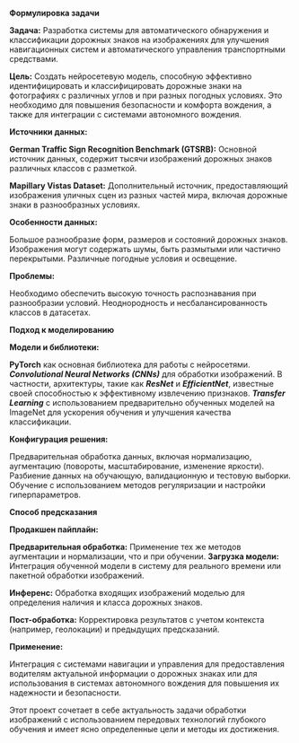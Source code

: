 **Формулировка задачи**

**Задача:** Разработка системы для автоматического обнаружения и классификации дорожных знаков на изображениях для улучшения навигационных систем и автоматического управления транспортными средствами.

**Цель:** Создать нейросетевую модель, способную эффективно идентифицировать и классифицировать дорожные знаки на фотографиях с различных углов и при разных погодных условиях. Это необходимо для повышения безопасности и комфорта вождения, а также для интеграции с системами автономного вождения.

**Источники данных:**

**German Traffic Sign Recognition Benchmark (GTSRB):** Основной источник данных, содержит тысячи изображений дорожных знаков различных классов с разметкой.

**Mapillary Vistas Dataset:** Дополнительный источник, предоставляющий изображения уличных сцен из разных частей мира, включая дорожные знаки в разнообразных условиях.

**Особенности данных:**

Большое разнообразие форм, размеров и состояний дорожных знаков.
Изображения могут содержать шумы, быть размытыми или частично перекрытыми.
Различные погодные условия и освещение.

**Проблемы:**

Необходимо обеспечить высокую точность распознавания при разнообразии условий.
Неоднородность и несбалансированность классов в датасетах.

**Подход к моделированию**

**Модели и библиотеки:**

**PyTorch** как основная библиотека для работы с нейросетями.
***Convolutional Neural Networks (CNNs)*** для обработки изображений. В частности, архитектуры, такие как ***ResNet*** и ***EfficientNet***, известные своей способностью к эффективному извлечению признаков.
***Transfer Learning*** с использованием предварительно обученных моделей на ImageNet для ускорения обучения и улучшения качества классификации.

**Конфигурация решения:**

Предварительная обработка данных, включая нормализацию, аугментацию (повороты, масштабирование, изменение яркости).
Разбиение данных на обучающую, валидационную и тестовую выборки.
Обучение с использованием методов регуляризации и настройки гиперпараметров.

**Способ предсказания**

**Продакшен пайплайн:**

**Предварительная обработка:** Применение тех же методов аугментации и нормализации, что и при обучении.
**Загрузка модели:** Интеграция обученной модели в систему для реального времени или пакетной обработки изображений.

**Инференс:** Обработка входящих изображений моделью для определения наличия и класса дорожных знаков.

**Пост-обработка:** Корректировка результатов с учетом контекста (например, геолокации) и предыдущих предсказаний.

**Применение:**

Интеграция с системами навигации и управления для предоставления водителям актуальной информации о дорожных знаках или для использования в системах автономного вождения для повышения их надежности и безопасности.

Этот проект сочетает в себе актуальность задачи обработки изображений с использованием передовых технологий глубокого обучения и имеет ясно определенные цели и методы их достижения. 
